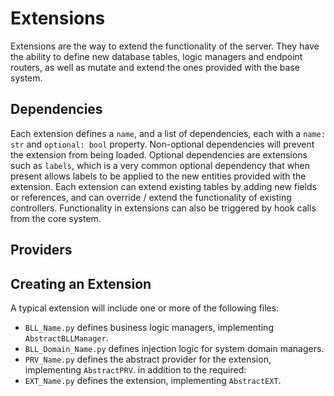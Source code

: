 # Extensions
Extensions are the way to extend the functionality of the server. They have the ability to define new database tables, logic managers and endpoint routers, as well as mutate and extend the ones provided with the base system. 
## Dependencies
Each extension defines a `name`, and a list of dependencies, each with a `name: str` and `optional: bool` property. Non-optional dependencies will prevent the extension from being loaded. Optional dependencies are extensions such as `labels`, which is a very common optional dependency that when present allows labels to be applied to the new entities provided with the extension. 
Each extension can extend existing tables by adding new fields or references, and can override / extend the functionality of existing controllers. Functionality in extensions can also be triggered by hook calls from the core system.
## Providers
## Creating an Extension
A typical extension will include one or more of the following files:
- `BLL_Name.py` defines business logic managers, implementing `AbstractBLLManager`.
- `BLL_Domain_Name.py` defines injection logic for system domain managers.
- `PRV_Name.py` defines the abstract provider for the extension, implementing `AbstractPRV`.
in addition to the required:
- `EXT_Name.py` defines the extension, implementing `AbstractEXT`.
